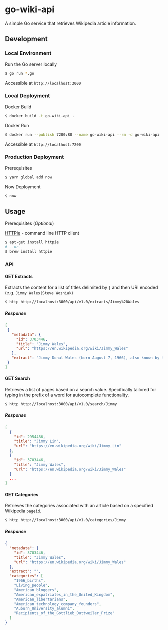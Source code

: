 # go-wiki-api

A simple Go service that retrieves Wikipedia article information.

## Development

### Local Environment

Run the Go server locally

```bash
$ go run *.go
```

Accessible at `http://localhost:3000`

### Local Deployment

Docker Build

```bash
$ docker build -t go-wiki-api .
```

Docker Run

```bash
$ docker run --publish 7200:80 --name go-wiki-api --rm -d go-wiki-api
```

Accessible at `http://localhost:7200`

### Production Deployment

Prerequisites

```bash
$ yarn global add now
```

Now Deployment

```bash
$ now
```

## Usage

Prerequisites (*Optional*)

[HTTPie](https://httpie.org/) - command line HTTP client

```bash
$ apt-get install httpie
# --or--
$ brew install httpie
```

### API

#### GET Extracts

Extracts the content for a list of titles delimited by `|` and then URI encoded (e.g. `Jimmy Wales|Steve Wozniak`)

```bash
$ http http://localhost:3000/api/v1.0/extracts/Jimmy%20Wales
```

##### Response

```json
[
 {
   "metadata": {
     "id": 3703446,
     "title": "Jimmy Wales",
     "url": "https://en.wikipedia.org/wiki/Jimmy_Wales"
   },
   "extract": "Jimmy Donal Wales (born August 7, 1966), also known by the online moniker \"Jimbo\", is an American..."
 }
]
```

#### GET Search

Retrieves a list of pages based on a search value. Specifically tailored for typing in the prefix of a word for autocomplete functionality.

```bash
$ http http://localhost:3000/api/v1.0/search/Jimmy
```

##### Response

```json
[
  {
    "id": 2954486,
    "title": "Jimmy Lin",
    "url": "https://en.wikipedia.org/wiki/Jimmy_Lin"
  },
  {
    "id": 3703446,
    "title": "Jimmy Wales",
    "url": "https://en.wikipedia.org/wiki/Jimmy_Wales"
  }
  ...
]
```

#### GET Categories

Retrieves the categories associated with an article based on a specified Wikipedia `pageid`.

```bash
$ http http://localhost:3000/api/v1.0/categories/Jimmy
```

##### Response

```json
{
  "metadata": {
    "id": 3703446,
    "title": "Jimmy Wales",
    "url": "https://en.wikipedia.org/wiki/Jimmy_Wales"
  },
  "extract": "",
  "categories": [
    "1966_births",
    "Living_people",
    "American_bloggers",
    "American_expatriates_in_the_United_Kingdom",
    "American_libertarians",
    "American_technology_company_founders",
    "Auburn_University_alumni",
    "Recipients_of_the_Gottlieb_Duttweiler_Prize"
  ]
}
```
